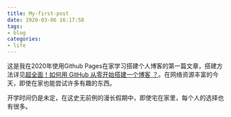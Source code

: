 ```yaml
---
title: My-first-post
date: 2020-03-06 16:17:58
tags: 
- blog
categories:
- life
---
```


这是我在2020年使用Github Pages在家学习搭建个人博客的第一篇文章，搭建方法详见[超全面！如何用 GitHub 从零开始搭建一个博客 ？](https://www.cxyxiaowu.com/6407.html)。在网络资源丰富的今天，即使在家也能尝试许多有趣的东西。

开学时间仍是未定，在这史无前例的漫长假期中，即使宅在家里，每个人的选择也有很多。

